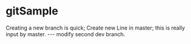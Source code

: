 # gitSample
Creating a new branch is quick;
Create new Line in master;
this is really input by master.
--- modify second dev branch.


